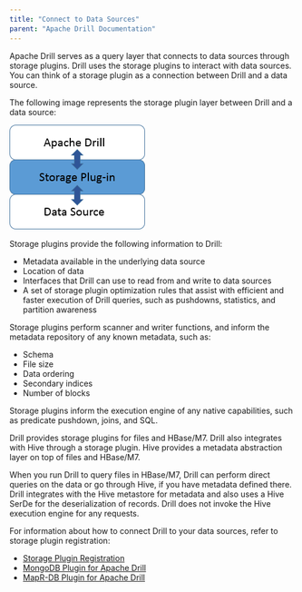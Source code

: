 ```yaml
---
title: "Connect to Data Sources"
parent: "Apache Drill Documentation"
---
```

Apache Drill serves as a query layer that connects to data sources through
storage plugins. Drill uses the storage plugins to interact with data sources.
You can think of a storage plugin as a connection between Drill and a data
source.

The following image represents the storage plugin layer between Drill and a
data source:

![](../img/storageplugin.png)

Storage plugins provide the following information to Drill:

  * Metadata available in the underlying data source
  * Location of data
  * Interfaces that Drill can use to read from and write to data sources
  * A set of storage plugin optimization rules that assist with efficient and faster execution of Drill queries, such as pushdowns, statistics, and partition awareness

Storage plugins perform scanner and writer functions, and inform the metadata
repository of any known metadata, such as:

  * Schema
  * File size
  * Data ordering
  * Secondary indices
  * Number of blocks

Storage plugins inform the execution engine of any native capabilities, such
as predicate pushdown, joins, and SQL.

Drill provides storage plugins for files and HBase/M7. Drill also integrates
with Hive through a storage plugin. Hive provides a metadata abstraction layer
on top of files and HBase/M7.

When you run Drill to query files in HBase/M7, Drill can perform direct
queries on the data or go through Hive, if you have metadata defined there.
Drill integrates with the Hive metastore for metadata and also uses a Hive
SerDe for the deserialization of records. Drill does not invoke the Hive
execution engine for any requests.

For information about how to connect Drill to your data sources, refer to
storage plugin registration:

  * [Storage Plugin Registration](/confluence/display/DRILL/Storage+Plugin+Registration)
  * [MongoDB Plugin for Apache Drill](/confluence/display/DRILL/MongoDB+Plugin+for+Apache+Drill)
  * [MapR-DB Plugin for Apache Drill](/confluence/display/DRILL/MapR-DB+Plugin+for+Apache+Drill)